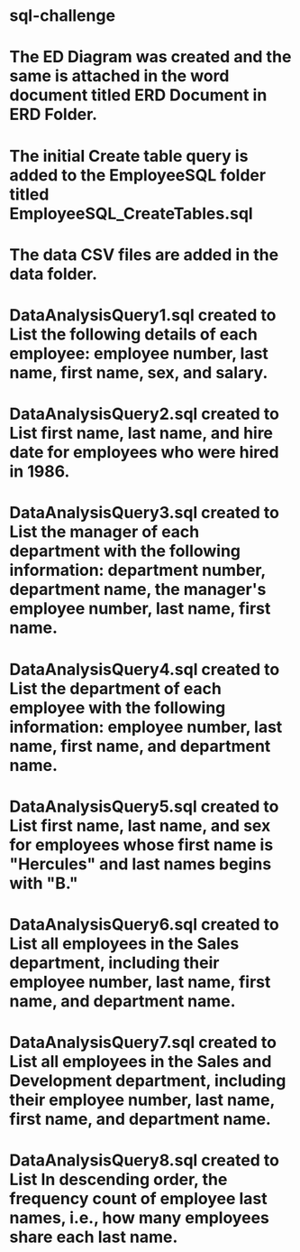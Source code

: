 # sql-challenge

# The ED Diagram was created and the same is attached in the word document titled ERD Document in ERD Folder. 

# The initial Create table query is added to the EmployeeSQL folder titled EmployeeSQL_CreateTables.sql

# The data CSV files are added in the data folder. 

# DataAnalysisQuery1.sql created to List the following details of each employee: employee number, last name, first name, sex, and salary.

# DataAnalysisQuery2.sql created to List first name, last name, and hire date for employees who were hired in 1986.

# DataAnalysisQuery3.sql created to List the manager of each department with the following information: department number, department name, the manager's employee number, last name, first name.

# DataAnalysisQuery4.sql created to List the department of each employee with the following information: employee number, last name, first name, and department name.

# DataAnalysisQuery5.sql created to List first name, last name, and sex for employees whose first name is "Hercules" and last names begins with "B."

# DataAnalysisQuery6.sql created to List all employees in the Sales department, including their employee number, last name, first name, and department name.

# DataAnalysisQuery7.sql created to List all employees in the Sales and Development department, including their employee number, last name, first name, and department name.

# DataAnalysisQuery8.sql created to List In descending order, the frequency count of employee last names, i.e., how many employees share each last name.
